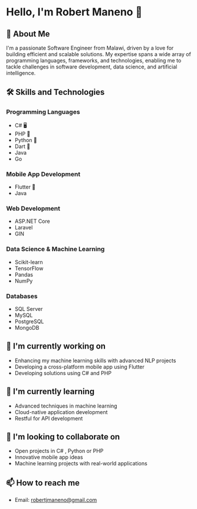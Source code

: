 # Hello, I'm Robert Maneno 👋

## 🚀 About Me
I'm a passionate Software Engineer from Malawi, driven by a love for building efficient and scalable solutions. My expertise spans a wide array of programming languages, frameworks, and technologies, enabling me to tackle challenges in software development, data science, and artificial intelligence.

## 🛠 Skills and Technologies

### Programming Languages
- C# 🖥️
- PHP 🐘
- Python 🐍
- Dart 🎯
- Java
- Go


### Mobile App Development
- Flutter 📱
- Java

### Web Development
- ASP.NET Core
- Laravel
- GIN

### Data Science & Machine Learning
- Scikit-learn
- TensorFlow
- Pandas
- NumPy

### Databases
- SQL Server
- MySQL
- PostgreSQL
- MongoDB

## 🔭 I'm currently working on
- Enhancing my machine learning skills with advanced NLP projects
- Developing a cross-platform mobile app using Flutter
- Developing solutions using C# and PHP

## 🌱 I'm currently learning
- Advanced techniques in machine learning
- Cloud-native application development
- Restful for API development
  

## 👯 I'm looking to collaborate on
- Open projects in C# , Python or PHP
- Innovative mobile app ideas
- Machine learning projects with real-world applications

## 📫 How to reach me
- Email: robertjmaneno@gmail.com

